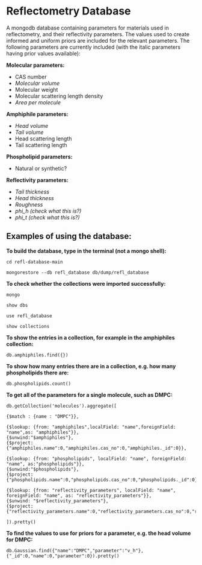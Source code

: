 # Reflectometry Database 

A mongodb database containing parameters for materials used in reflectometry, and their reflectivity parameters. The values used to create informed and uniform priors are included for the relevant parameters.
The following parameters are currently included  (with the italic parameters having prior values available): 
  
**Molecular parameters:**
  * CAS number
  * _Molecular volume_
  * Molecular weight
  * Molecular scattering length density
  * _Area per molecule_
  
**Amphiphile parameters:**
  * _Head volume_
  * _Tail volume_
  * Head scattering length
  * Tail scattering length
  
**Phospholipid parameters:**
  * Natural or synthetic?
  
**Reflectivity parameters:**
  * _Tail thickness_
  * _Head thickness_
  * _Roughness_
  * _phi_h (check what this is?)_
  * _phi_t (check what this is?)_


## Examples of using the database: 

**To build the database, type in the terminal (not a mongo shell):**

    cd refl-database-main

    mongorestore --db refl_database db/dump/refl_database

**To check whether the collections were imported successfully:**

    mongo

    show dbs

    use refl_database

    show collections 

**To show the entries in a collection, for example in the amphiphiles collection:**

    db.amphiphiles.find({})

**To show how many entries there are in a collection, e.g. how many phospholipids there are:**

    db.phospholipids.count()
    
**To get all of the parameters for a single molecule, such as DMPC:**

    db.getCollection('molecules').aggregate([
    
    {$match : {name : "DMPC"}},
  
    {$lookup: {from: "amphiphiles",localField: "name",foreignField: "name",as: "amphiphiles"}}, 
    {$unwind:"$amphiphiles"},
    {$project:{"amphiphiles.name":0,"amphiphiles.cas_no":0,"amphiphiles._id":0}}, 
  
    {$lookup: {from: "phospholipids", localField: "name", foreignField: "name", as:"phospholipids"}},
    {$unwind:"$phospholipids"}, 
    {$project:{"phospholipids.name":0,"phospholipids.cas_no":0,"phospholipids._id":0}}, 
  
    {$lookup: {from: "reflectivity_parameters", localField: "name", foreignField: "name", as: "reflectivity_parameters"}}, 
    {$unwind: "$reflectivity_parameters"}, 
    {$project:{"reflectivity_parameters.name":0,"reflectivity_parameters.cas_no":0,"reflectivity_parameters._id":0}}
  
    ]).pretty()
    
**To find the values to use for priors for a parameter, e.g. the head volume for DMPC:**

    db.Gaussian.find({"name":"DMPC","parameter":"v_h"},{"_id":0,"name":0,"parameter":0}).pretty()  
